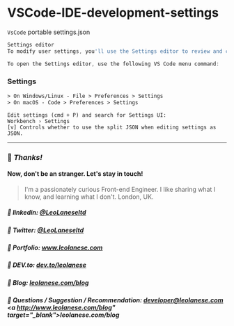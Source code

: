 # VSCode-IDE-development-settings
`VsCode` portable settings.json 

```js
Settings editor
To modify user settings, you'll use the Settings editor to review and change VS Code settings.

To open the Settings editor, use the following VS Code menu command:
```

### Settings
```html
> On Windows/Linux - File > Preferences > Settings
> On macOS - Code > Preferences > Settings
```

```
Edit settings (cmd + P) and search for Settings UI:
Workbench › Settings 
[v] Controls whether to use the split JSON when editing settings as JSON.
```

---
### :100: <i>Thanks!</i>
#### Now, don't be an stranger. Let's stay in touch!

> I'm a passionately curious Front-end Engineer. I like sharing what I know, and learning what I don't. London, UK.

##### :radio_button: linkedin: <a href="https://www.linkedin.com/in/leolanese/" target="_blank">@LeoLaneseltd</a>
##### :radio_button: Twitter: <a href="https://twitter.com/LeoLaneseltd" target="_blank">@LeoLaneseltd</a>
##### :radio_button: Portfolio: <a href="https://www.leolanese.com" target="_blank">www.leolanese.com</a>
##### :radio_button: DEV.to: <a href="https://www.dev.to/leolanese" target="_blank">dev.to/leolanese</a>
##### :radio_button: Blog: <a href="https://www.leolanese.com/blog" target="_blank">leolanese.com/blog</a>
##### :radio_button: Questions / Suggestion / Recommendation: developer@leolanese.com <a http://www.leolanese.com/blog" target="_blank">leolanese.com/blog</a>
</h5>
